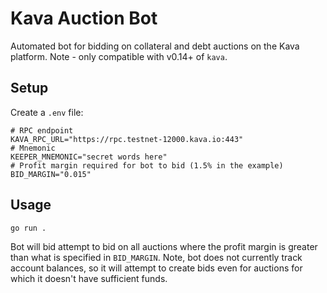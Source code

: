 # Kava Auction Bot

Automated bot for bidding on collateral and debt auctions on the Kava platform. Note - only compatible with v0.14+ of `kava`.

## Setup

Create a `.env` file:

```
# RPC endpoint
KAVA_RPC_URL="https://rpc.testnet-12000.kava.io:443"
# Mnemonic
KEEPER_MNEMONIC="secret words here"
# Profit margin required for bot to bid (1.5% in the example)
BID_MARGIN="0.015"
```

## Usage

```
go run .
```

Bot will bid attempt to bid on all auctions where the profit margin is greater than what is specified in `BID_MARGIN`. Note, bot does not currently track account balances, so it will attempt to create bids even for auctions for which it doesn't have sufficient funds.  
